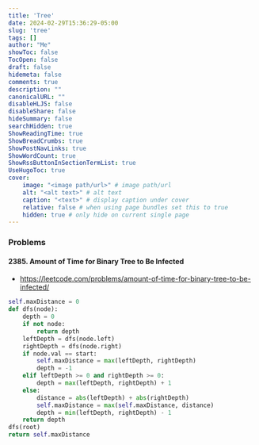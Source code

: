 ```yaml
---
title: 'Tree'
date: 2024-02-29T15:36:29-05:00
slug: 'tree'
tags: []
author: "Me"
showToc: false
TocOpen: false
draft: false
hidemeta: false
comments: true
description: ""
canonicalURL: ""
disableHLJS: false
disableShare: false
hideSummary: false
searchHidden: true
ShowReadingTime: true
ShowBreadCrumbs: true
ShowPostNavLinks: true
ShowWordCount: true
ShowRssButtonInSectionTermList: true
UseHugoToc: true
cover:
    image: "<image path/url>" # image path/url
    alt: "<alt text>" # alt text
    caption: "<text>" # display caption under cover
    relative: false # when using page bundles set this to true
    hidden: true # only hide on current single page
---
```



### Problems

#### 2385. Amount of Time for Binary Tree to Be Infected

- https://leetcode.com/problems/amount-of-time-for-binary-tree-to-be-infected/

```python
self.maxDistance = 0
def dfs(node):
    depth = 0
    if not node:
        return depth
    leftDepth = dfs(node.left)
    rightDepth = dfs(node.right)
    if node.val == start:
        self.maxDistance = max(leftDepth, rightDepth)
        depth = -1
    elif leftDepth >= 0 and rightDepth >= 0:
        depth = max(leftDepth, rightDepth) + 1
    else:
        distance = abs(leftDepth) + abs(rightDepth)
        self.maxDistance = max(self.maxDistance, distance)
        depth = min(leftDepth, rightDepth) - 1
    return depth
dfs(root)
return self.maxDistance
```
